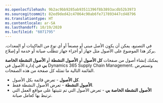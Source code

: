 ```yaml
---
ms.openlocfilehash: 9b2ac9bb9285ab93511396f8b3893acdb52b3973
ms.sourcegitcommit: 82ed9ded42c47064c90ab6fe717893447cd48796
ms.translationtype: HT
ms.contentlocale: ar-SA
ms.lasthandoff: 10/19/2020
ms.locfileid: "6071795"
---
```

في التصنيع، يمكن أن يكون الأصل مبنى أو مصنعاً أو أي نوع من الماكينات أو المعدات. يركز هذا الموضوع على الأصول مثل جهاز أو أجزاء جهاز تتطلب صيانة أو خدمة أو إصلاح.

يمكنك إنشاء أصول من صفحات **كل الأصول** أو **الأصول النشطة** أو **الأصول النشطة الخاصة بي** في إدارة الأصول في Dynamics 365 Supply Chain Management. وتستعرض القائمة التالية ما تمثله كل صفحة من هذه الصفحات.

- **كل الأصول** - تعرض قائمة بكل الأصول. 
- **الأصول النشطة** - تعرض الأصول النشطة فقط. 
- **الأصول النشطة الخاصة بي** - تعرض الأصول التي تم تثبيتها على مواقع العمل التي ترتبط بها كعامل صيانة. 

